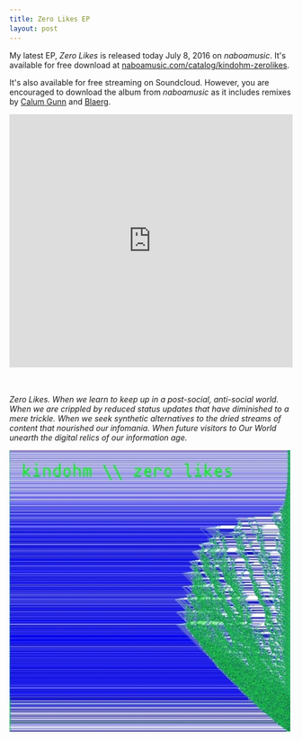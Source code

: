 ```yaml
---
title: Zero Likes EP
layout: post
---
```


My latest EP, <em>Zero Likes</em> is released today July 8, 2016 on
<em>naboamusic</em>. It's available for free download at
<a href="//naboamusic.com/catalog/kindohm-zerolikes/">naboamusic.com/catalog/kindohm-zerolikes</a>.

It's also available for free streaming on Soundcloud. However, you are
encouraged to download the album from <em>naboamusic</em> as it includes
remixes by <a href="//calumgunn.com">Calum Gunn</a> and
<a href="//blaerg.bandcamp.com">Blaerg</a>.

<iframe width="100%" height="450" scrolling="no" frameborder="no" src="https://w.soundcloud.com/player/?url=https%3A//api.soundcloud.com/playlists/239689553&amp;color=ff5500&amp;auto_play=false&amp;hide_related=false&amp;show_comments=true&amp;show_user=true&amp;show_reposts=false"></iframe>

<p>&nbsp;</p>

<em>Zero Likes. When we learn to keep up in a post-social, anti-social world.
When we are crippled by reduced status updates that have diminished to a mere
trickle. When we seek synthetic alternatives to the dried streams of content
that nourished our infomania. When future visitors to Our World unearth the
digital relics of our information age.</em>

<img src="/images/2016/zero-likes.jpg" />
